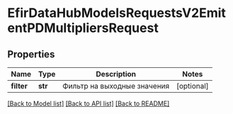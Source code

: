 # EfirDataHubModelsRequestsV2EmitentPDMultipliersRequest

## Properties
Name | Type | Description | Notes
------------ | ------------- | ------------- | -------------
**filter** | **str** | Фильтр на выходные значения | [optional] 

[[Back to Model list]](../README.md#documentation-for-models) [[Back to API list]](../README.md#documentation-for-api-endpoints) [[Back to README]](../README.md)

